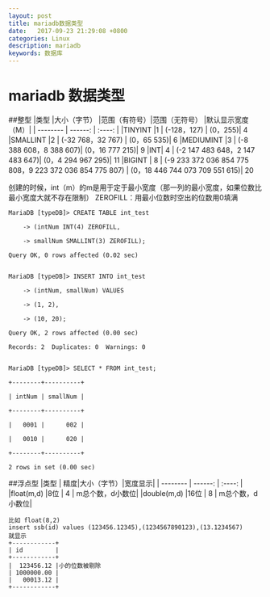 ```yaml
---
layout: post
title: mariadb数据类型
date:   2017-09-23 21:29:08 +0800
categories: Linux
description: mariadb
keywords: 数据库
---
```


# mariadb 数据类型
##整型
|类型 	|大小（字节） 	|范围（有符号）|范围（无符号） |默认显示宽度（M）|
| --------   | ------:  | :----:  | 
|TINYINT 	|1 | 	(-128，127) |	(0，255)| 4
|SMALLINT 	|2 | 	(-32 768，32 767) |	(0，65 535)| 6
|MEDIUMINT 	|3 | 	(-8 388 608，8 388 607)| 	(0，16 777 215)| 9
|INT| 	4 | 	(-2 147 483 648，2 147 483 647)| 	(0，4 294 967 295)| 11
|BIGINT |	8 | 	(-9 233 372 036 854 775 808，9 223 372 036 854 775 807) |	(0，18 446 744 073 709 551 615)| 20

创建的时候，int（m）的m是用于定于最小宽度（那一列的最小宽度，如果位数比最小宽度大就不存在限制）
ZEROFILL：用最小位数时空出的位数用0填满
```
MariaDB [typeDB]> CREATE TABLE int_test

    -> (intNum INT(4) ZEROFILL,

    -> smallNum SMALLINT(3) ZEROFILL);

Query OK, 0 rows affected (0.02 sec)


MariaDB [typeDB]> INSERT INTO int_test

    -> (intNum, smallNum) VALUES

    -> (1, 2),

    -> (10, 20);

Query OK, 2 rows affected (0.00 sec)

Records: 2  Duplicates: 0  Warnings: 0


MariaDB [typeDB]> SELECT * FROM int_test;

+--------+----------+

| intNum | smallNum |

+--------+----------+

|   0001 |      002 |

|   0010 |      020 |

+--------+----------+

2 rows in set (0.00 sec)
```

##浮点型
|类型  | 精度|大小（字节）|宽度显示|
| --------   | ------:  | :----:  | 
|float(m,d)  |8位 |   4  | m总个数，d小数位|
|double(m,d) |16位  |  8   | m总个数，d小数位|
```
比如 float(8,2)
insert ssb(id) values (123456.12345),(1234567890123),(13.1234567)
就显示
+------------+
| id         |
+------------+
|  123456.12 |小的位数被剔除
| 1000000.00 |
|   00013.12 |
+------------+

```

